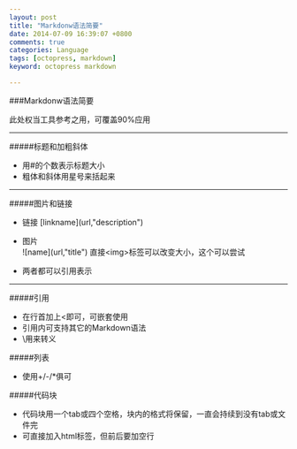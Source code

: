 ```yaml
---
layout: post
title: "Markdonw语法简要"
date: 2014-07-09 16:39:07 +0800
comments: true
categories: Language 
tags: [octopress, markdown]
keyword: octopress markdown

---
```


###Markdonw语法简要

此处权当工具参考之用，可覆盖90%应用

---

#####标题和加粗斜体
- 用\#的个数表示标题大小
- 粗体和斜体用星号来括起来  

---

#####图片和链接
- 链接 
 \[linkname](url,"description")

- 图片   
 !\[name](url,"title")
    直接<img\>标签可以改变大小，这个可以尝试
    
- 两者都可以引用表示

---

#####引用
- 在行首加上<即可，可嵌套使用
- 引用内可支持其它的Markdown语法
- \用来转义

#####列表
- 使用\+/\-/\*俱可

#####代码块
- 代码块用一个tab或四个空格，块内的格式将保留，一直会持续到没有tab或文件完
- 可直接加入html标签，但前后要加空行
